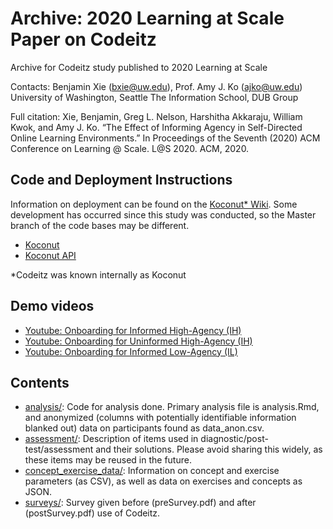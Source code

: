 # Archive: 2020 Learning at Scale Paper on Codeitz
Archive for Codeitz study published to 2020 Learning at Scale

Contacts: Benjamin Xie (bxie@uw.edu), Prof. Amy J. Ko (ajko@uw.edu)
University of Washington, Seattle 
The Information School, DUB Group

Full citation:
Xie, Benjamin, Greg L. Nelson, Harshitha Akkaraju, William Kwok, and Amy J. Ko. “The Effect of Informing Agency in Self-Directed Online Learning Environments.” In Proceedings of the Seventh (2020) ACM Conference on Learning @ Scale. L@S 2020. ACM, 2020.

## Code and Deployment Instructions
Information on deployment can be found on the [Koconut* Wiki](https://github.com/codeandcognition/koconut/wiki). Some development has occurred since this study was conducted, so the Master branch of the code bases may be different.
- [Koconut](https://github.com/codeandcognition/koconut/tree/learningAtScale2020)
- [Koconut API](https://github.com/codeandcognition/koconut-api/tree/learningAtScale2020)

*Codeitz was known internally as Koconut

## Demo videos
* [Youtube: Onboarding for Informed High-Agency (IH)](https://www.youtube.com/watch?v=B0LiMrLzZkU)
* [Youtube: Onboarding for Uninformed High-Agency (IH)](https://www.youtube.com/watch?v=sLhN2vFxBG0)
* [Youtube: Onboarding for Informed Low-Agency (IL)](https://www.youtube.com/watch?v=VYywKxwpOR4)

## Contents
- [analysis/](https://github.com/codeandcognition/archive-2020las-xie/tree/master/analysis): Code for analysis done. Primary analysis file is analysis.Rmd, and anonymized (columns with potentially identifiable information blanked out) data on participants found as data_anon.csv. 
- [assessment/](https://github.com/codeandcognition/archive-2020las-xie/tree/master/assessment): Description of items used in diagnostic/post-test/assessment and their solutions. Please avoid sharing this widely, as these items may be reused in the future.
- [concept_exercise_data/](https://github.com/codeandcognition/archive-2020las-xie/tree/master/concept_exercise_data): Information on concept and exercise parameters (as CSV), as well as data on exercises and concepts as JSON.
- [surveys/](https://github.com/codeandcognition/archive-2020las-xie/tree/master/surveys): Survey given before (preSurvey.pdf) and after (postSurvey.pdf) use of Codeitz.
